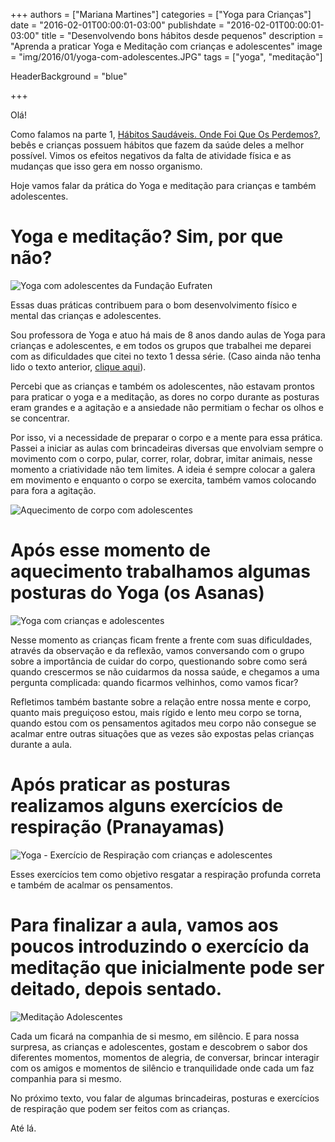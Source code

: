+++
authors = ["Mariana Martines"]
categories = ["Yoga para Crianças"]
date = "2016-02-01T00:00:01-03:00"
publishdate = "2016-02-01T00:00:01-03:00"
title = "Desenvolvendo bons hábitos desde pequenos"
description = "Aprenda a praticar Yoga e Meditação com crianças e adolescentes"
image = "img/2016/01/yoga-com-adolescentes.JPG"
tags = ["yoga", "meditação"]

HeaderBackground = "blue"

+++

Olá!

Como falamos na parte 1, [Hábitos Saudáveis. Onde Foi Que Os Perdemos?](http://blog.autoconexao.org.br/post/2016/01/habitos-saudaveis-onde-foi-que-os-perdemos/), bebês  e crianças possuem hábitos que fazem da saúde deles a melhor possível. Vimos os efeitos negativos da falta de atividade física e as mudanças que isso gera em nosso organismo.

Hoje vamos falar da prática do Yoga e meditação para crianças e também adolescentes.

# Yoga e meditação? Sim, por que não?
![Yoga com adolescentes da Fundação Eufraten](https://s3-sa-east-1.amazonaws.com/blog.autoconexao.org.br/img/2016/01/yoga-no-jardim-com-adolescentes.JPG)


Essas duas práticas contribuem para o bom desenvolvimento físico e mental das crianças e adolescentes.

Sou professora de Yoga e atuo há mais de 8 anos dando aulas de Yoga para crianças e adolescentes, e em todos os grupos que trabalhei me deparei com as dificuldades que citei no texto 1 dessa série. (Caso ainda não tenha lido o texto anterior, [clique aqui](http://blog.autoconexao.org.br/post/2016/01/habitos-saudaveis-onde-foi-que-os-perdemos/)).

Percebi que as crianças e também os adolescentes, não estavam prontos para praticar o yoga e a meditação, as dores no corpo durante as posturas eram grandes e a agitação e a ansiedade não permitiam o fechar os olhos e se concentrar.



Por isso, vi a necessidade de preparar o corpo e a mente para essa prática. Passei a iniciar as aulas com brincadeiras diversas que envolviam sempre o movimento com o corpo, pular, correr, rolar, dobrar, imitar animais, nesse momento a criatividade não tem limites. A ideia é sempre colocar a galera em movimento e enquanto o corpo se exercita, também vamos colocando para fora a agitação.

![Aquecimento de corpo com adolescentes](https://s3-sa-east-1.amazonaws.com/blog.autoconexao.org.br/img/2016/01/yoga-no-gramado-com-adolescentes.JPG)

# Após esse momento de aquecimento trabalhamos algumas posturas do Yoga (os Asanas)

![Yoga com crianças e adolescentes](https://s3-sa-east-1.amazonaws.com/blog.autoconexao.org.br/img/2016/01/yoga-criancas-e-adolescentes.JPG)

Nesse momento as crianças ficam frente a frente com suas dificuldades, através da observação e da reflexão, vamos conversando com o grupo sobre a importância de cuidar do corpo, questionando sobre como será quando crescermos se não cuidarmos da nossa saúde, e chegamos a uma pergunta complicada: quando ficarmos velhinhos, como vamos ficar?


Refletimos também bastante sobre a relação entre nossa mente e corpo, quanto mais preguiçoso estou, mais rígido e lento meu corpo se torna, quando estou com os pensamentos agitados meu corpo não consegue se acalmar entre outras situações que as vezes são expostas pelas crianças durante a aula.

# Após praticar as posturas realizamos alguns exercícios de respiração (Pranayamas)

![Yoga - Exercício de Respiração com crianças e adolescentes](https://s3-sa-east-1.amazonaws.com/blog.autoconexao.org.br/img/2016/01/yoga-exercicio-de-respiracao-com-criancas-e-adolescentes.JPG)

Esses exercícios tem como objetivo resgatar a respiração profunda correta e também de acalmar os pensamentos.


# Para finalizar a aula, vamos aos poucos introduzindo o exercício da meditação que inicialmente pode ser deitado, depois sentado.

![Meditação Adolescentes](https://s3-sa-east-1.amazonaws.com/blog.autoconexao.org.br/img/2016/01/meditacao-adolescentes.JPG)

Cada um ficará na companhia de si mesmo, em silêncio. E para nossa surpresa, as crianças e adolescentes, gostam e descobrem o sabor dos diferentes momentos, momentos de alegria, de conversar, brincar interagir com os amigos e momentos de silêncio e tranquilidade onde cada um faz companhia para si mesmo.

No próximo texto, vou falar de algumas brincadeiras, posturas e exercícios de respiração que podem ser feitos com as crianças.

Até lá.
